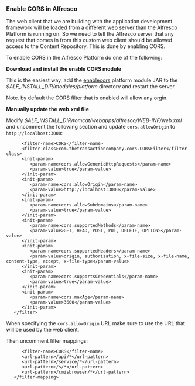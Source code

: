 ### Enable CORS in Alfresco

The web client that we are building with the application development framework will be loaded from a different web server than the Alfresco Platform is running on.
So we need to tell the Alfresco server that any request that comes in from this custom web client should be allowed access 
to the Content Repository. This is done by enabling CORS.

To enable CORS in the Alfresco Platform do one of the following:

**Download and install the enable CORS module**

This is the easiest way, add the [enablecors](https://artifacts.alfresco.com/nexus/service/local/repositories/releases/content/org/alfresco/enablecors/1.0/enablecors-1.0.jar) 
platform module JAR to the *$ALF_INSTALL_DIR/modules/platform* directory and restart the server.

Note. by default the CORS filter that is enabled will allow any orgin.
 
**Manually update the web.xml file**

Modify *$ALF_INSTALL_DIR/tomcat/webapps/alfresco/WEB-INF/web.xml* and uncomment the following section and update 
`cors.allowOrigin` to `http://localhost:3000`:

```<filter>
      <filter-name>CORS</filter-name>
      <filter-class>com.thetransactioncompany.cors.CORSFilter</filter-class>
      <init-param>
         <param-name>cors.allowGenericHttpRequests</param-name>
         <param-value>true</param-value>
      </init-param>
      <init-param>
         <param-name>cors.allowOrigin</param-name>
         <param-value>http://localhost:3000</param-value>
      </init-param>
      <init-param>
         <param-name>cors.allowSubdomains</param-name>
         <param-value>true</param-value>
      </init-param>
      <init-param>
         <param-name>cors.supportedMethods</param-name>
         <param-value>GET, HEAD, POST, PUT, DELETE, OPTIONS</param-value>
      </init-param>
      <init-param>
         <param-name>cors.supportedHeaders</param-name>
         <param-value>origin, authorization, x-file-size, x-file-name, content-type, accept, x-file-type</param-value>
      </init-param>
      <init-param>
         <param-name>cors.supportsCredentials</param-name>
         <param-value>true</param-value>
      </init-param>
      <init-param>
         <param-name>cors.maxAge</param-name>
         <param-value>3600</param-value>
      </init-param>
   </filter>
```
When specifying the `cors.allowOrigin` URL make sure to use the URL that will be used by the web client. 

Then uncomment filter mappings:

``` <filter-mapping>
      <filter-name>CORS</filter-name>
      <url-pattern>/api/*</url-pattern>
      <url-pattern>/service/*</url-pattern>
      <url-pattern>/s/*</url-pattern>
      <url-pattern>/cmisbrowser/*</url-pattern>
   </filter-mapping>
```
